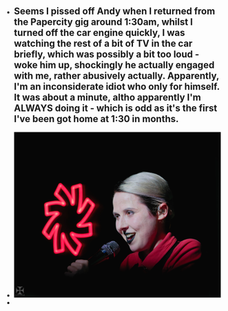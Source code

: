 - Seems I pissed off Andy when I returned from the Papercity gig around 1:30am, whilst I turned off the car engine quickly, I was watching the rest of a bit of TV in the car briefly, which was possibly a bit too loud - woke him up, shockingly he actually engaged with me, rather abusively actually. Apparently, I'm an inconsiderate idiot who only for himself. It was about a minute, altho apparently I'm ALWAYS doing it - which is odd as it's the first I've been got home at 1:30 in months.
	-
- ![2025 Papercity - DSCH0842_DxO.jpg](../assets/2025_Papercity_-_DSCH0842_DxO_1738483717846_0.jpg)
-